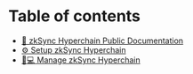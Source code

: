 # Table of contents

* [📄 zkSync Hyperchain Public Documentation](README.md)
* [⚙ Setup zkSync Hyperchain](setup-zksync-hyperchain.md)
* [👨💻 Manage zkSync Hyperchain](manage-zksync-hyperchain.md)

